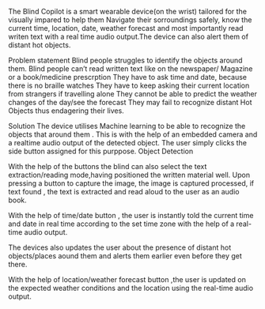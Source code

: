 The Blind Copilot is a smart wearable
device(on the wrist) tailored for the
visually impared to help them Navigate
their sorroundings safely, know the
current time, location, date, weather
forecast and most importantly read
writen text with a real time audio
output.The device can also alert them of
distant hot objects.

Problem statement
Blind people struggles to identify the objects around them.
Blind people can’t read written text like on the newspaper/
Magazine or a book/medicine prescrption
They have to ask time and date, because there is no braille watches
They have to keep asking their current location from strangers if
travelling alone
They cannot be able to predict the weather changes of the day/see
the forecast
They may fail to recognize distant Hot Objects thus endagering
their lives.

Solution
The device utilises Machine
learning to be able to
recognize the objects that
around them .
This is with the help of an
embedded camera and a realtime audio output of the
detected object.
The user simply clicks the
side button assigned for this
purppose.
Object Detection

With the help of the buttons
the blind can also select the
text extraction/reading
mode,having positioned the
written material well.
Upon pressing a button to
capture the image, the
image is captured
processed, if text found , the
text is extracted and read
aloud to the user as an
audio book.

With the help of
time/date button , the
user is instantly told
the current time and
date in real time
according to the set
time zone with the help
of a real-time audio
output.

The devices also updates the
user about the presence of
distant hot objects/places
aound them and alerts them
earlier even before they get
there.

With the help of
location/weather forecast button
,the user is updated on the
expected weather conditions and
the location using the real-time
audio output.
